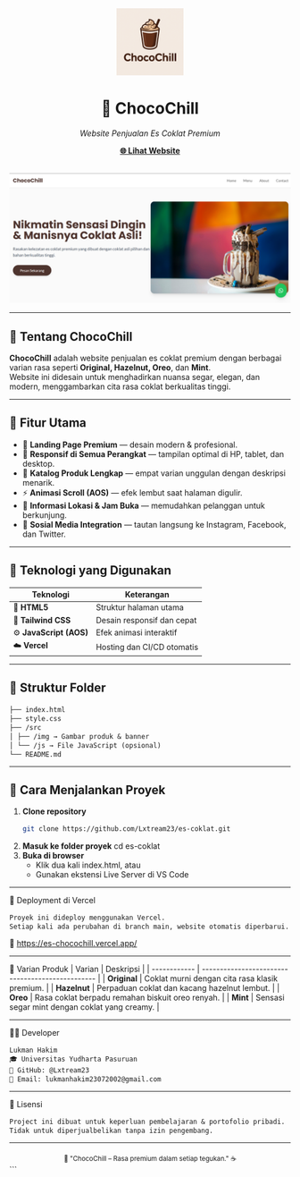 <div align="center">
  <img src="https://raw.githubusercontent.com/Lxtream23/es-coklat/main/src/img/logo.png" alt="ChocoChill Logo" width="120"/>
  <h1>🍫 ChocoChill</h1>
  <p><em>Website Penjualan Es Coklat Premium</em></p>
  
  <a href="https://es-chocochill.vercel.app/"><b>🌐 Lihat Website</b></a>
  <br/>
  <br/>
  
  <img src="https://raw.githubusercontent.com/Lxtream23/es-coklat/main/src/img/preview.png" alt="ChocoChill Preview" width="800"/>
</div>

---

## 🧊 Tentang ChocoChill
**ChocoChill** adalah website penjualan es coklat premium dengan berbagai varian rasa seperti **Original, Hazelnut, Oreo**, dan **Mint**.  
Website ini didesain untuk menghadirkan nuansa segar, elegan, dan modern, menggambarkan cita rasa coklat berkualitas tinggi.

---

## 🌟 Fitur Utama
- 🎨 **Landing Page Premium** — desain modern & profesional.
- 📱 **Responsif di Semua Perangkat** — tampilan optimal di HP, tablet, dan desktop.
- 🍪 **Katalog Produk Lengkap** — empat varian unggulan dengan deskripsi menarik.
- ⚡ **Animasi Scroll (AOS)** — efek lembut saat halaman digulir.
- 📍 **Informasi Lokasi & Jam Buka** — memudahkan pelanggan untuk berkunjung.
- 🔗 **Sosial Media Integration** — tautan langsung ke Instagram, Facebook, dan Twitter.

---

## 🧠 Teknologi yang Digunakan
| Teknologi | Keterangan |
|------------|-------------|
| 🧩 **HTML5** | Struktur halaman utama |
| 🎨 **Tailwind CSS** | Desain responsif dan cepat |
| ⚙️ **JavaScript (AOS)** | Efek animasi interaktif |
| ☁️ **Vercel** | Hosting dan CI/CD otomatis |

---

## 📁 Struktur Folder
```📦 es-coklat
├── index.html
├── style.css
├── /src
│ ├── /img → Gambar produk & banner
│ └── /js → File JavaScript (opsional)
└── README.md
```
---

## 🚀 Cara Menjalankan Proyek
1. **Clone repository**
   ```bash
   git clone https://github.com/Lxtream23/es-coklat.git
2. **Masuk ke folder proyek**
    cd es-coklat
3. **Buka di browser**
    - Klik dua kali index.html, atau
    - Gunakan ekstensi Live Server di VS Code

---

🔄 Deployment di Vercel
```
Proyek ini dideploy menggunakan Vercel.
Setiap kali ada perubahan di branch main, website otomatis diperbarui.
```
📍 https://es-chocochill.vercel.app/

---

🧃 Varian Produk
| Varian       | Deskripsi                                        |
| ------------ | ------------------------------------------------ |
| **Original** | Coklat murni dengan cita rasa klasik premium.    |
| **Hazelnut** | Perpaduan coklat dan kacang hazelnut lembut.     |
| **Oreo**     | Rasa coklat berpadu remahan biskuit oreo renyah. |
| **Mint**     | Sensasi segar mint dengan coklat yang creamy.    |

---

👨‍💻 Developer
```
Lukman Hakim
🎓 Universitas Yudharta Pasuruan
🔗 GitHub: @Lxtream23
📧 Email: lukmanhakim23072002@gmail.com
```
---

🪪 Lisensi
```
Project ini dibuat untuk keperluan pembelajaran & portofolio pribadi.
Tidak untuk diperjualbelikan tanpa izin pengembang.
```
---

<div align="center"> <sub>💬 "ChocoChill – Rasa premium dalam setiap tegukan." ☕</sub> </div> ```